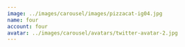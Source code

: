 ```yaml
---
image: ../images/carousel/images/pizzacat-ig04.jpg
name: four
account: four
avatar: ../images/carousel/avatars/twitter-avatar-2.jpg
---
```

